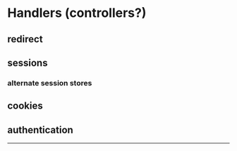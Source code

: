 Handlers (controllers?)
=======================

redirect
--------

sessions
--------

### alternate session stores

cookies
-------

authentication
--------------

* * *
